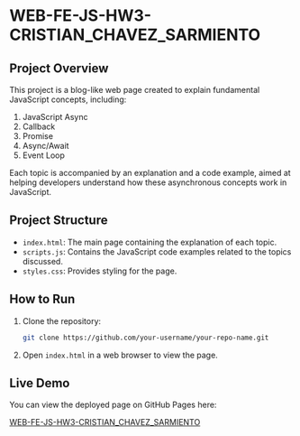 # WEB-FE-JS-HW3-CRISTIAN_CHAVEZ_SARMIENTO

## Project Overview

This project is a blog-like web page created to explain fundamental JavaScript concepts, including:

1. JavaScript Async
2. Callback
3. Promise
4. Async/Await
5. Event Loop

Each topic is accompanied by an explanation and a code example, aimed at helping developers understand how these asynchronous concepts work in JavaScript.

## Project Structure

- `index.html`: The main page containing the explanation of each topic.
- `scripts.js`: Contains the JavaScript code examples related to the topics discussed.
- `styles.css`: Provides styling for the page.

## How to Run

1. Clone the repository:

    ```bash
    git clone https://github.com/your-username/your-repo-name.git
    ```

2. Open `index.html` in a web browser to view the page.

## Live Demo

You can view the deployed page on GitHub Pages here:

[WEB-FE-JS-HW3-CRISTIAN_CHAVEZ_SARMIENTO](https://christiandj456.github.io/WEB-FE-JS-HW3-CRISTIAN_CHAVEZ_SARMIENTO/)
